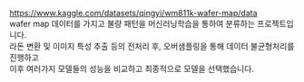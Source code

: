 https://www.kaggle.com/datasets/qingyi/wm811k-wafer-map/data  
wafer map 데이터를 가지고 불량 패턴을 머신러닝학습을 통하여 분류하는 프로젝트입니다.  
라돈 변환 및 이미지 특성 추출 등의 전처리 후, 오버샘플링을 통해 데이터 불균형처리를 진행하고  
이후 여러가지 모델들의 성능을 비교하고 최종적으로 모델을 선택했습니다.
